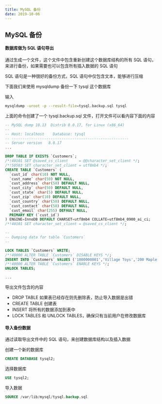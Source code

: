 ```yaml
---
title: MySQL 备份
date: 2019-10-06
---
```


## MySQL 备份



#### 数据库做为 SQL 语句导出

通过生成一个文件，这个文件中包含重新创建这个数据库结构的所有 SQL 语句，来进行备份，如果需要也可以包含所有插入数据的 SQL 语句

SQL 语句是一种很好的备份方式，SQL 语句中仅包含文本，能够进行压缩

下面我们来使用 mysqldump 备份一下 tysql 这个数据库

输入
```sh
mysqldump -uroot -p --result-file=tysql.backup.sql tysql
```
上面的命令创建了一个 tysql.backup.sql 文件，打开文件可以看内容下面的内容

```sql
-- MySQL dump 10.13  Distrib 8.0.17, for Linux (x86_64)
--
-- Host: localhost    Database: tysql
-- ------------------------------------------------------
-- Server version	8.0.17
...

DROP TABLE IF EXISTS `Customers`;
/*!40101 SET @saved_cs_client     = @@character_set_client */;
/*!50503 SET character_set_client = utf8mb4 */;
CREATE TABLE `Customers` (
  `cust_id` char(10) NOT NULL,
  `cust_name` char(50) NOT NULL,
  `cust_address` char(50) DEFAULT NULL,
  `cust_city` char(50) DEFAULT NULL,
  `cust_state` char(5) DEFAULT NULL,
  `cust_zip` char(10) DEFAULT NULL,
  `cust_country` char(50) DEFAULT NULL,
  `cust_contact` char(50) DEFAULT NULL,
  `cust_email` char(255) DEFAULT NULL,
  PRIMARY KEY (`cust_id`)
) ENGINE=InnoDB DEFAULT CHARSET=utf8mb4 COLLATE=utf8mb4_0900_ai_ci;
/*!40101 SET character_set_client = @saved_cs_client */;

--
-- Dumping data for table `Customers`
--

LOCK TABLES `Customers` WRITE;
/*!40000 ALTER TABLE `Customers` DISABLE KEYS */;
INSERT INTO `Customers` VALUES ('1000000001','Village Toys','200 Maple Lane','Detroit','MI','44444','USA','John Smith','sales@villagetoys.com'),('1000000002','Kids Place','333 South Lake Drive','Columbus','OH','43333','USA','Michelle Green',NULL),('1000000003','Fun4All','1 Sunny Place','Muncie','IN','42222','USA','Jim Jones','jjones@fun4all.com'),('1000000004','Fun4All','829 Riverside Drive','Phoenix','AZ','88888','USA','Denise L. Stephens','dstephens@fun4all.com'),('1000000005','The Toy Store','4545 53rd Street','Chicago','IL','54545','USA','Kim Howard',NULL);
/*!40000 ALTER TABLE `Customers` ENABLE KEYS */;
UNLOCK TABLES;

...
```

导出文件包含的内容
- DROP TABLE 如果表已经存在则先删除表，防止导入数据是出错
- CREATE TABLE 创建表
- INSERT 将所有的数据添加到表中
- LOCK TABLES 和 UNLOCK TABLES，确保只有当前用户在修改数据库



#### 导入备份数据

通过读取导出文件中的 SQL 语句，来创建数据库结构以及插入数据

创建一个新的数据库
```sql
CREATE DATABASE tysql2;
```

选择数据库
```sql
USE tysql2;
```

导入数据
```sql
SOURCE /var/lib/mysql/tysql.backup.sql
```





